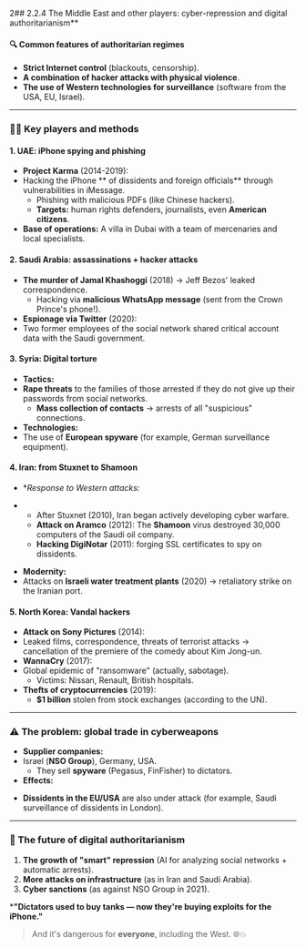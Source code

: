 2## 2.2.4 The Middle East and other players: cyber-repression and digital authoritarianism**  

#### **🔍 Common features of authoritarian regimes**  
- **Strict Internet control** (blackouts, censorship).  
- **A combination of hacker attacks with physical violence**.  
- **The use of Western technologies for surveillance** (software from the USA, EU, Israel).  

---

### **🕵️‍♂️ Key players and methods**  

#### **1. UAE: iPhone spying and phishing**  
- **Project Karma** (2014-2019):
- Hacking the iPhone ** of dissidents and foreign officials** through vulnerabilities in iMessage.  
  - Phishing with malicious PDFs (like Chinese hackers).  
  - **Targets:** human rights defenders, journalists, even **American citizens**.  
- **Base of operations:** A villa in Dubai with a team of mercenaries and local specialists.  

#### **2. Saudi Arabia: assassinations + hacker attacks**  
- **The murder of Jamal Khashoggi** (2018) → Jeff Bezos' leaked correspondence.  
  - Hacking via **malicious WhatsApp message** (sent from the Crown Prince's phone!).  
- **Espionage via Twitter** (2020):
- Two former employees of the social network shared critical account data with the Saudi government.  

#### **3. Syria: Digital torture**  
- **Tactics:**
- **Rape threats** to the families of those arrested if they do not give up their passwords from social networks.  
  - **Mass collection of contacts** → arrests of all "suspicious" connections.  
- **Technologies:**
- The use of **European spyware** (for example, German surveillance equipment).  

#### **4. Iran: from Stuxnet to Shamoon**  
- **Response to Western attacks:*
* - After Stuxnet (2010), Iran began actively developing cyber warfare.  
  - **Attack on Aramco** (2012): The **Shamoon** virus destroyed 30,000 computers of the Saudi oil company.  
  - **Hacking DigiNotar** (2011): forging SSL certificates to spy on dissidents.  
- **Modernity:**
- Attacks on **Israeli water treatment plants** (2020) → retaliatory strike on the Iranian port.  

#### **5. North Korea: Vandal hackers**  
- **Attack on Sony Pictures** (2014):
- Leaked films, correspondence, threats of terrorist attacks → cancellation of the premiere of the comedy about Kim Jong-un.  
- **WannaCry** (2017):
- Global epidemic of "ransomware" (actually, sabotage).  
  - Victims: Nissan, Renault, British hospitals.  
- **Thefts of cryptocurrencies** (2019):  
  - **$1 billion** stolen from stock exchanges (according to the UN).  

---

### **⚠️ The problem: global trade in cyberweapons**  
- **Supplier companies:**
- Israel (**NSO Group**), Germany, USA.  
  - They sell **spyware** (Pegasus, FinFisher) to dictators.  
- **Effects:**
* **Dissidents in the EU/USA** are also under attack (for example, Saudi surveillance of dissidents in London).  

---

### **🔮 The future of digital authoritarianism**  
1. **The growth of "smart" repression** (AI for analyzing social networks + automatic arrests).  
2. **More attacks on infrastructure** (as in Iran and Saudi Arabia).  
3. **Cyber sanctions** (as against NSO Group in 2021).  

***"Dictators used to buy tanks — now they're buying exploits for the iPhone."**  
> And it's dangerous for **everyone**, including the West. 🌐💥